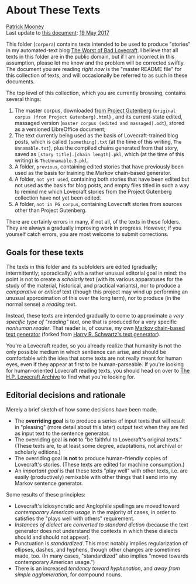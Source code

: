 # About These Texts


<a class="h-card u-url p-name" rel="me" href="http://patrickbrianmooney.nfshost.com/~patrick/">Patrick Mooney</a><br />
<span class="vevent"><span class="summary description">Last update to <a class="url location" href="#">this document</a></span>: <abbr class="dtstart" title="2017-05-19">19 May 2017</abbr></span>


This folder (`corpora`) contains texts intended to be used to produce "stories" in my automated-text blog <a rel="me muse" href="http://autolovecraft.tumblr.com/">The Worst of Bad Lovecraft</a>. I believe that all texts in this folder are in the public domain, but if I am incorrect in this assumption, please let me know and the problem will be corrected swiftly. The document you are reading *right now* is the "master README file" for this collection of texts, and will occasionally be referred to as such in these documents.

The top level of this collection, which you are currently browsing, contains several things:

1. The master corpus, downloaded <a rel="muse" href="http://gutenberg.net.au/ebooks06/0600031h.html">from Project Gutenberg</a> (`original corpus (from Project Gutenberg).html`) , and its current-state edited, massaged version (`master corpus (edited and massaged).odt`), stored as a versioned LibreOffice document;
2. The text currently being used as the basis of Lovecraft-trained blog posts, which is called `[something].txt` (at the time of this writing, `The Unnamable.txt`), plus the compiled chains generated from that story, saved as `[story title].[chain length].pkl`, which (at the time of this writing) is `TheUnnamable.3.pkl`.
3. A folder, `previous`, containing edited stories that have previously been used as the basis for training the Markov chain-based generator.
4. A folder, `not yet used`, containing both stories that have been edited but not used as the basis for blog posts, and empty files titled in such a way to remind me which Lovecraft stories from the Project Gutenberg collection have not yet been edited.
5. A folder, `not in PG corpus`, containing Lovecraft stories from sources other than Project Gutenberg.

There are certainly errors in many, if not all, of the texts in these folders. They are always a gradually improving work in progress. However, if you yourself catch errors, you are most welcome to submit corrections.

## Goals for these texts

The texts in this folder and its subfolders are edited (gradually; intermittently; sporadically) with a rather unusual editorial goal in mind: the point is not to create a *scholarly* text (with its various apparatuses for the study of the material, historical, and practical variants), nor to produce a *comparative* or *critical* text (though this project may wind up performing an unusual approximation of this over the long term), nor to produce (in the normal sense) a *reading* text.

Instead, these texts are intended gradually to come to approximate a *very specific type of "reading" text*, one that is produced for a very specific *nonhuman reader*. That reader is, of course, my own <a rel="me" href="https://github.com/patrick-brian-mooney/markov-sentence-generator">Markov chain-based text generator</a> (forked from <a rel="muse" href="https://github.com/patrick-brian-mooney/markov-sentence-generator">Harry R. Schwartz's text generator</a>).

You're a Lovecraft reader, so you already realize that humanity is not the only possible medium in which sentience can arise, and should be comfortable with the idea that some texts are not really meant for human eyes, even if they appear at first to be human-parseable. If you're looking for human-oriented Lovecraft reading texts, you should head on over to <a rel="muse" href="http://hplovecraft.com/">The H.P. Lovecraft Archive</a> to find what you're looking for.

## Editorial decisions and rationale

Merely a brief sketch of how some decisions have been made.

* The **overriding goal** is to produce a series of input texts that will result in "pleasing" (more detail about this later) output text when they are fed as input text to the sentence generator. 
* The overriding goal **is not** to "be faithful to Lovecraft's original texts." (These texts are, to at least some degree, adaptations, not archival or scholarly editions.)
* The overriding goal **is not** to produce human-friendly copies of Lovecraft's stories. (These texts are edited for machine consumption.)
* An *important goal* is that these texts "play well" with other texts, i.e. are easily (productively) remixable with other things that I send into my Markov sentence generator.


Some results of these principles:

* Lovecraft's idiosyncratic and Anglophile spellings are moved toward *contemporary American usage* in the majority of cases, in order to satisfies the "plays well with others" requirement.
* *Instances of dialect* are *converted to standard diction* (because the text generator does not understand the contexts in which these dialects should and should not appear).
* Punctuation is *standardized*. This most notably implies regularization of ellipses, dashes, and hyphens, though other changes are sometimes made, too. (In many cases, "standardized" also implies "moved towards contemporary American usage.")
* There is an increased *tendency toward hyphenation*, and *away from simple agglomeration*, for compound nouns.
